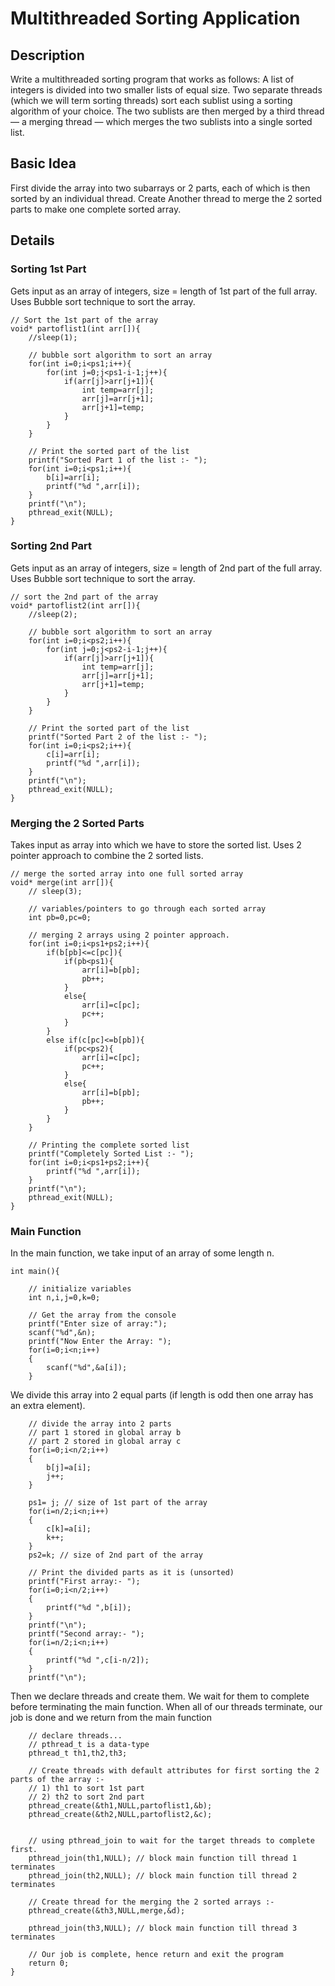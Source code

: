 # Multithreaded Sorting Application

## Description
Write a multithreaded sorting program that works as follows: A list of integers is divided into two smaller lists of equal size. Two separate threads (which we will term sorting threads) sort each sublist using a sorting algorithm of your choice. The two sublists are then merged by a third thread — a merging thread — which merges the two sublists into a single sorted list.

## Basic Idea
First divide the array into two subarrays or 2 parts, each of which is then sorted by an individual thread. Create Another thread to merge the 2 sorted parts to make one complete sorted array.

## Details

### Sorting 1st Part
Gets input as an array of integers, size = length of 1st part of the full array. Uses Bubble sort technique to sort the array.
```
// Sort the 1st part of the array
void* partoflist1(int arr[]){
    //sleep(1);

    // bubble sort algorithm to sort an array
    for(int i=0;i<ps1;i++){
        for(int j=0;j<ps1-i-1;j++){
            if(arr[j]>arr[j+1]){
                int temp=arr[j];
                arr[j]=arr[j+1];
                arr[j+1]=temp;
            }
        }
    }

    // Print the sorted part of the list
    printf("Sorted Part 1 of the list :- ");
    for(int i=0;i<ps1;i++){
        b[i]=arr[i];
        printf("%d ",arr[i]);
    }
    printf("\n");
    pthread_exit(NULL);
}
```
### Sorting 2nd Part
Gets input as an array of integers, size = length of 2nd part of the full array. Uses Bubble sort technique to sort the array.
```
// sort the 2nd part of the array
void* partoflist2(int arr[]){
    //sleep(2);

    // bubble sort algorithm to sort an array
    for(int i=0;i<ps2;i++){
        for(int j=0;j<ps2-i-1;j++){
            if(arr[j]>arr[j+1]){
                int temp=arr[j];
                arr[j]=arr[j+1];
                arr[j+1]=temp;
            }
        }
    }

    // Print the sorted part of the list
    printf("Sorted Part 2 of the list :- ");
    for(int i=0;i<ps2;i++){
        c[i]=arr[i];
        printf("%d ",arr[i]);
    }
    printf("\n");
    pthread_exit(NULL);
}
```
### Merging the 2 Sorted Parts
Takes input as array into which we have to store the sorted list. Uses 2 pointer approach to combine the 2 sorted lists.
```
// merge the sorted array into one full sorted array
void* merge(int arr[]){
    // sleep(3);

    // variables/pointers to go through each sorted array
    int pb=0,pc=0;

    // merging 2 arrays using 2 pointer approach.
    for(int i=0;i<ps1+ps2;i++){
        if(b[pb]<=c[pc]){
            if(pb<ps1){
                arr[i]=b[pb];
                pb++;
            }
            else{
                arr[i]=c[pc];
                pc++;
            }
        }
        else if(c[pc]<=b[pb]){
            if(pc<ps2){
                arr[i]=c[pc];
                pc++;
            }
            else{
                arr[i]=b[pb];
                pb++;
            }
        }
    }

    // Printing the complete sorted list
    printf("Completely Sorted List :- ");
    for(int i=0;i<ps1+ps2;i++){
        printf("%d ",arr[i]);
    }
    printf("\n");
    pthread_exit(NULL);
}
```
### Main Function
In the main function, we take input of an array of some length n.
```
int main(){

    // initialize variables
    int n,i,j=0,k=0;

    // Get the array from the console
    printf("Enter size of array:");
    scanf("%d",&n);
    printf("Now Enter the Array: ");
    for(i=0;i<n;i++)
    {
        scanf("%d",&a[i]);
    }
```
We divide this array into 2 equal parts (if length is odd then one array has an extra element).
```
    // divide the array into 2 parts
    // part 1 stored in global array b
    // part 2 stored in global array c
    for(i=0;i<n/2;i++)
    {
        b[j]=a[i];
        j++;
    }
    
    ps1= j; // size of 1st part of the array
    for(i=n/2;i<n;i++)
    {
        c[k]=a[i];
        k++;
    }
    ps2=k; // size of 2nd part of the array
    
    // Print the divided parts as it is (unsorted)
    printf("First array:- ");
    for(i=0;i<n/2;i++)
    {
        printf("%d ",b[i]);
    }
    printf("\n");
    printf("Second array:- ");
    for(i=n/2;i<n;i++)
    {
        printf("%d ",c[i-n/2]);
    }
    printf("\n");
```

Then we declare threads and create them. We wait for them to complete before terminating the main function. When all of our threads terminate, our job is done and we return from the main function
```
    // declare threads...
    // pthread_t is a data-type
    pthread_t th1,th2,th3;
    
    // Create threads with default attributes for first sorting the 2 parts of the array :- 
    // 1) th1 to sort 1st part
    // 2) th2 to sort 2nd part
    pthread_create(&th1,NULL,partoflist1,&b);
    pthread_create(&th2,NULL,partoflist2,&c);
    

    // using pthread_join to wait for the target threads to complete first.
    pthread_join(th1,NULL); // block main function till thread 1 terminates
    pthread_join(th2,NULL); // block main function till thread 2 terminates

    // Create thread for the merging the 2 sorted arrays :-
    pthread_create(&th3,NULL,merge,&d);
    
    pthread_join(th3,NULL); // block main function till thread 3 terminates
    
    // Our job is complete, hence return and exit the program
    return 0;
}
```
